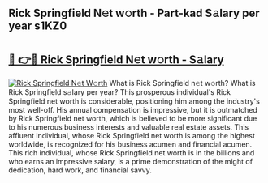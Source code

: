 ## Rick Springfield N𝚎t w𝚘rth - Part-kad S𝚊lary per year s1KZ0

# <h2><a href="http://gc0dx2f.nevu.top/?p=Rick+Springfield">🔗 👉🔴 Rick Springfield N𝚎t w𝚘rth - S𝚊lary</a></h2>

[![Rick Springfield N𝚎t W𝚘rth](https://i.imgur.com/Oavwk0R.jpeg)](http://gc0dx2f.nevu.top/?p=Rick+Springfield)
What is Rick Springfield n𝚎t w𝚘rth? What is Rick Springfield s𝚊lary per year?
This prosperous individual's Rick Springfield net worth is considerable, positioning him among the industry's most well-off. His annual compensation is impressive, but it is outmatched by Rick Springfield net worth, which is believed to be more significant due to his numerous business interests and valuable real estate assets. This affluent individual, whose Rick Springfield net worth is among the highest worldwide, is recognized for his business acumen and financial acumen. This rich individual, whose Rick Springfield net worth is in the billions and who earns an impressive salary, is a prime demonstration of the might of dedication, hard work, and financial savvy.

